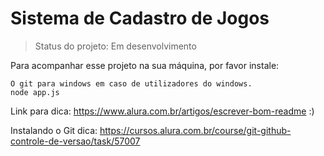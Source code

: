 <h1> Sistema de Cadastro de Jogos</h1>

> Status do projeto: Em desenvolvimento

Para acompanhar esse projeto na sua máquina, por favor instale:

```
O git para windows em caso de utilizadores do windows.
node app.js

```

Link para dica:
https://www.alura.com.br/artigos/escrever-bom-readme
:)


Instalando o Git dica:
https://cursos.alura.com.br/course/git-github-controle-de-versao/task/57007